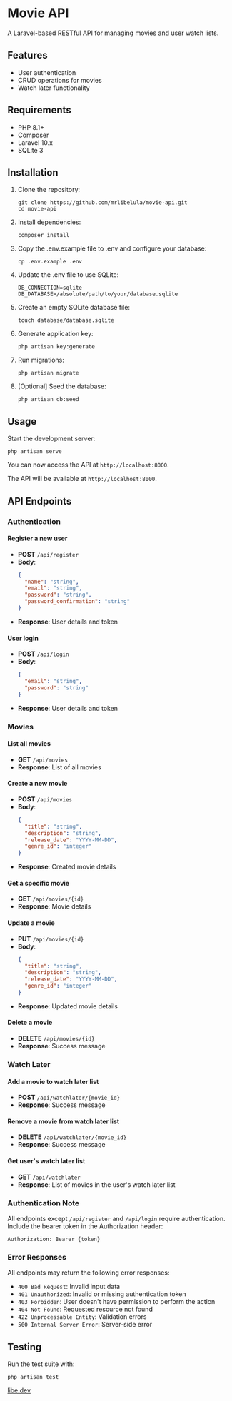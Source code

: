 # Movie API

A Laravel-based RESTful API for managing movies and user watch lists.

## Features

- User authentication
- CRUD operations for movies
- Watch later functionality

## Requirements

- PHP 8.1+
- Composer
- Laravel 10.x
- SQLite 3

## Installation

1. Clone the repository:
   ```
   git clone https://github.com/mrlibelula/movie-api.git
   cd movie-api
   ```

2. Install dependencies:
   ```
   composer install
   ```

3. Copy the .env.example file to .env and configure your database:
   ```
   cp .env.example .env
   ```

4. Update the .env file to use SQLite:
   ```
   DB_CONNECTION=sqlite
   DB_DATABASE=/absolute/path/to/your/database.sqlite
   ```

5. Create an empty SQLite database file:
   ```
   touch database/database.sqlite
   ```

6. Generate application key:
   ```
   php artisan key:generate
   ```

7. Run migrations:
   ```
   php artisan migrate
   ```

8. [Optional] Seed the database:
   ```
   php artisan db:seed
   ```

## Usage

Start the development server:
```
php artisan serve
```

You can now access the API at `http://localhost:8000`.


The API will be available at `http://localhost:8000`.

## API Endpoints

### Authentication

#### Register a new user
- **POST** `/api/register`
- **Body**: 
  ```json
  {
    "name": "string",
    "email": "string",
    "password": "string",
    "password_confirmation": "string"
  }
  ```
- **Response**: User details and token

#### User login
- **POST** `/api/login`
- **Body**: 
  ```json
  {
    "email": "string",
    "password": "string"
  }
  ```
- **Response**: User details and token

### Movies

#### List all movies
- **GET** `/api/movies`
- **Response**: List of all movies

#### Create a new movie
- **POST** `/api/movies`
- **Body**: 
  ```json
  {
    "title": "string",
    "description": "string",
    "release_date": "YYYY-MM-DD",
    "genre_id": "integer"
  }
  ```
- **Response**: Created movie details

#### Get a specific movie
- **GET** `/api/movies/{id}`
- **Response**: Movie details

#### Update a movie
- **PUT** `/api/movies/{id}`
- **Body**: 
  ```json
  {
    "title": "string",
    "description": "string",
    "release_date": "YYYY-MM-DD",
    "genre_id": "integer"
  }
  ```
- **Response**: Updated movie details

#### Delete a movie
- **DELETE** `/api/movies/{id}`
- **Response**: Success message

### Watch Later

#### Add a movie to watch later list
- **POST** `/api/watchlater/{movie_id}`
- **Response**: Success message

#### Remove a movie from watch later list
- **DELETE** `/api/watchlater/{movie_id}`
- **Response**: Success message

#### Get user's watch later list
- **GET** `/api/watchlater`
- **Response**: List of movies in the user's watch later list

### Authentication Note

All endpoints except `/api/register` and `/api/login` require authentication. Include the bearer token in the Authorization header:

```
Authorization: Bearer {token}
```

### Error Responses

All endpoints may return the following error responses:

- `400 Bad Request`: Invalid input data
- `401 Unauthorized`: Invalid or missing authentication token
- `403 Forbidden`: User doesn't have permission to perform the action
- `404 Not Found`: Requested resource not found
- `422 Unprocessable Entity`: Validation errors
- `500 Internal Server Error`: Server-side error

## Testing

Run the test suite with:
```
php artisan test
```

[libe.dev](https://libe.dev)